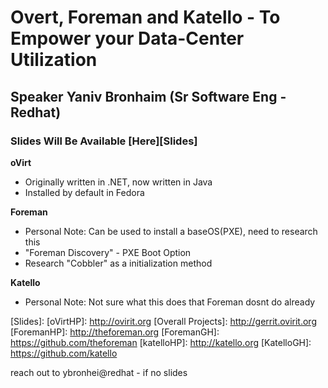 # Overt, Foreman and Katello - To Empower your Data-Center Utilization
## Speaker Yaniv Bronhaim (Sr Software Eng - Redhat)
### Slides Will Be Available [Here][Slides]

**oVirt**
* Originally written in .NET, now written in Java
* Installed by default in Fedora

**Foreman**
* Personal Note: Can be used to install a baseOS(PXE), need to research this
 * "Foreman Discovery" - PXE Boot Option
 * Research "Cobbler" as a initialization method

**Katello**
* Personal Note: Not sure what this does that Foreman dosnt do already


[Slides]:
[oVirtHP]:          http://ovirit.org
[Overall Projects]: http://gerrit.ovirit.org
[ForemanHP]:        http://theforeman.org
[ForemanGH]:        https://github.com/theforeman
[katelloHP]:        http://katello.org
[KatelloGH]:        https://github.com/katello

reach out to ybronhei@redhat - if no slides
